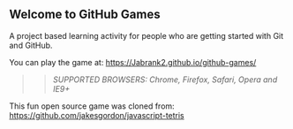 ## Welcome to GitHub Games

A project based learning activity for people who are getting started with Git and GitHub.

You can play the game at: https://Jabrank2.github.io/github-games/

>> _*SUPPORTED BROWSERS*: Chrome, Firefox, Safari, Opera and IE9+_

This fun open source game was cloned from: https://github.com/jakesgordon/javascript-tetris
